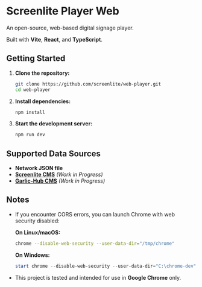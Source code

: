 # Screenlite Player Web

An open-source, web-based digital signage player.

Built with **Vite**, **React**, and **TypeScript**.

## Getting Started

1. **Clone the repository:**
	```bash
	git clone https://github.com/screenlite/web-player.git
	cd web-player
	```

2. **Install dependencies:**
	```bash
	npm install
	```

3. **Start the development server:**
	```bash
	npm run dev
	```

## Supported Data Sources

- **Network JSON file**
- **[Screenlite CMS](https://github.com/screenlite/screenlite)** _(Work in Progress)_
- **[Garlic-Hub CMS](https://github.com/sagiadinos/garlic-hub)** _(Work in Progress)_

## Notes

- If you encounter CORS errors, you can launch Chrome with web security disabled:

	**On Linux/macOS:**
	```bash
	chrome --disable-web-security --user-data-dir="/tmp/chrome"
	```

	**On Windows:**
	```powershell
	start chrome --disable-web-security --user-data-dir="C:\chrome-dev"
	```
- This project is tested and intended for use in **Google Chrome** only.
